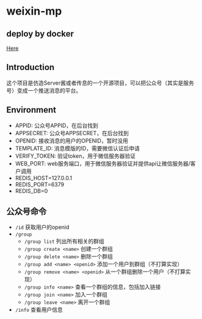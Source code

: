 # weixin-mp


## deploy by docker

[Here](https://hub.docker.com/repository/docker/henryhe613/weixin-mp/general)

## Introduction

这个项目是仿造Server酱或者传息的一个开源项目，可以把公众号（其实是服务号）变成一个推送消息的平台。

## Environment

 - APPID: 公众号APPID，在后台找到
 - APPSECRET: 公众号APPSECRET，在后台找到
 - OPENID: 接收消息的用户的OPENID，暂时没用
 - TEMPLATE_ID: 消息模版的ID，需要微信认证后申请
 - VERIFY_TOKEN: 验证token，用于微信服务器验证
 - WEB_PORT: web服务端口，用于微信服务器验证并提供api让微信服务器/客户调用
 - REDIS_HOST=127.0.0.1
 - REDIS_PORT=6379
 - REDIS_DB=0


## 公众号命令

 - `/id` 获取用户的openid
 - `/group`
   - `/group list` 列出所有相关的群组
   - `/group create <name>` 创建一个群组
   - `/group delete <name>` 删除一个群组
   - `/group add <name> <openid>` 添加一个用户到群组（不打算实现）
   - `/group remove <name> <openid>` 从一个群组删除一个用户（不打算实现）
   - `/group info <name>` 查看一个群组的信息，包括加入链接
   - `/group join <name>` 加入一个群组
   - `/group leave <name>` 离开一个群组
 - `/info` 查看用户信息